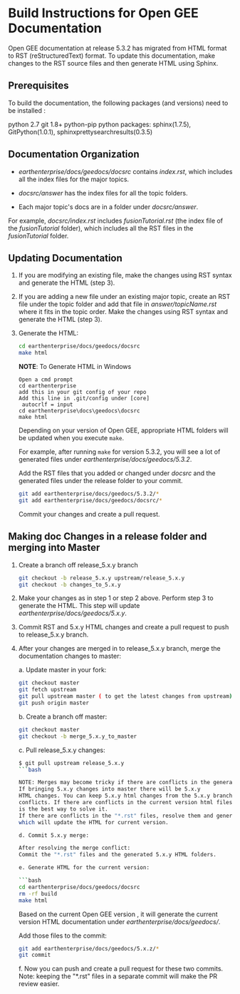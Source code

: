 # Build Instructions for Open GEE Documentation

Open GEE documentation at release 5.3.2 has migrated from HTML format to RST
(reStructuredText) format. To update this documentation, make changes to the RST
source files and then generate HTML using Sphinx.

## Prerequisites

To build the documentation, the following packages (and versions) need to be installed :

python 2.7
git 1.8+
python-pip
python packages: sphinx(1.7.5), GitPython(1.0.1), sphinxprettysearchresults(0.3.5)

## Documentation Organization

* _earthenterprise/docs/geedocs/docsrc_ contains _index.rst_, which includes
   all the index files for the major topics.

* _docsrc/answer_ has the index files for all the topic folders.

* Each major topic's docs are in a folder under _docsrc/answer_.

For example, _docsrc/index.rst_ includes _fusionTutorial.rst_ (the index file of
the _fusionTutorial_ folder), which includes all the RST files in the
_fusionTutorial_ folder.

## Updating Documentation

1. If you are modifying an existing file, make the changes using RST
   syntax and generate the HTML (step 3).

2. If you are adding a new file under an existing major topic, create an RST
   file under the topic folder and add that file in _answer/topicName.rst_
   where it fits in the topic order. Make the changes using RST syntax and
   generate the HTML (step 3).

3. Generate the HTML:

   ```bash
   cd earthenterprise/docs/geedocs/docsrc
   make html
   ```

   **NOTE**: To Generate HTML in Windows
   ```
   Open a cmd prompt
   cd earthenterprise
   add this in your git config of your repo
   Add this line in .git/config under [core]
    autocrlf = input
   cd earthenterprise\docs\geedocs\docsrc
   make html
   ```


   Depending on your version of Open GEE, appropriate HTML folders will be
   updated when you execute `make`.

   For example, after running `make` for version 5.3.2, you will see a lot of
   generated files under _earthenterprise/docs/geedocs/5.3.2_.

   Add the RST files that you added or changed under _docsrc_ and the generated
   files under the release folder to your commit.

   ```bash
   git add earthenterprise/docs/geedocs/5.3.2/*
   git add earthenterprise/docs/geedocs/docsrc/*
   ```

    Commit your changes and create a pull request.

## Making doc Changes in a release folder and merging into Master

1. Create a branch off release_5.x.y branch

   ```bash
   git checkout -b release_5.x.y upstream/release_5.x.y
   git checkout -b changes_to_5.x.y
   ```

2. Make your changes as in step 1 or step 2 above. Perform step 3 to generate
   the HTML. This step will update _earthenterprise/docs/geedocs/5.x.y_.

3. Commit RST and 5.x.y HTML changes and create a pull request to push to
   release_5.x.y branch.

4. After your changes are merged in to release_5.x.y branch, merge the
   documentation changes to master:

   a. Update master in your fork:

      ```bash
      git checkout master
      git fetch upstream
      git pull upstream master ( to get the latest changes from upstream)
      git push origin master
      ```

   b. Create a branch off master:

      ```bash
      git checkout master
      git checkout -b merge_5.x.y_to_master
      ```

   c. Pull release_5.x.y changes:

      ```bash
      $ git pull upstream release_5.x.y
      ```bash

      NOTE: Merges may become tricky if there are conflicts in the generated HTML.
      If bringing 5.x.y changes into master there will be 5.x.y
      HTML changes. You can keep 5.x.y html changes from the 5.x.y branch while resolving
      conflicts. If there are conflicts in the current version html files, regenerating the html files
      is the best way to solve it.
      If there are conflicts in the "*.rst" files, resolve them and generate HTML
      which will update the HTML for current version.

   d. Commit 5.x.y merge:

      After resolving the merge conflict:
      Commit the "*.rst" files and the generated 5.x.y HTML folders.

   e. Generate HTML for the current version:

    ```bash
    cd earthenterprise/docs/geedocs/docsrc
    rm -rf build
    make html
    ```

    Based on the current Open GEE version , it will generate the current version HTML
    documentation under _earthenterprise/docs/geedocs/_.

    Add those files to the commit:

    ```bash
    git add earthenterprise/docs/geedocs/5.x.z/*
    git commit
    ```

   f. Now you can push and create a pull request for these two commits.
      Note: keeping the "*.rst" files in a separate commit will make the PR review easier.
